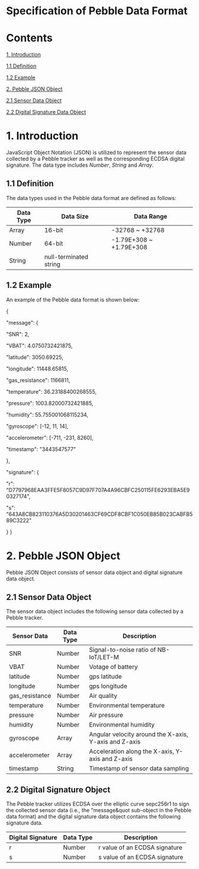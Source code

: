 
# Specification of Pebble Data Format

# Contents

[1. Introduction](#1-introduction)

[1.1 Definition](#11-definition)

[1.2 Example](#12-example)

[2. Pebble JSON Object](#2-pebble-json-object)

[2.1 Sensor Data Object](#21-sensor-data-object)

[2.2 Digital Signature Data Object](#22-digital-signature-data-object)

# 1. Introduction

JavaScript Object Notation (JSON) is utilized to represent the sensor data collected by a Pebble tracker as well as the corresponding ECDSA digital signature. The data type includes *Number*, *String* and *Array*.   

## 1.1 Definition

The data types used in the Pebble data format are defined as follows:  

| Data Type | Data Size | Data Range |
| ----------| --------- | ---------- |
| Array     | 16-bit    | -32768 ~ +32768 |
| Number    | 64-bit    | -1.79E+308 ~ +1.79E+308|
| String    | null-terminated string | 

## 1.2 Example

An example of the Pebble data format is shown below:

{

&quot;message&quot;: {

&quot;SNR&quot;: 2,

&quot;VBAT&quot;: 4.0750732421875,

&quot;latitude&quot;: 3050.69225,

&quot;longitude&quot;: 11448.65815,

&quot;gas\_resistance&quot;: 1166811,

&quot;temperature&quot;: 36.23188400268555,

&quot;pressure&quot;: 1003.82000732421885,

&quot;humidity&quot;: 55.755001068115234,

&quot;gyroscope&quot;: [-12, 11, 14],

&quot;accelerometer&quot;: [-711, -231, 8260],

&quot;timestamp&quot;: &quot;3443547577&quot;

},

&quot;signature&quot;:  {

&quot;r&quot;: &quot;D7797968EAA3FFE5F8057C9D97F707A4A96CBFC250115FE6293EBA5E90327174&quot;,

&quot;s&quot;: &quot;643A8CB823110376A5D30201463CF69CDF8CBF1C050EB85B023CABFB589C3222&quot;

}
}

# 2. Pebble JSON Object

Pebble JSON Object consists of sensor data object and digital signature data object.

## 2.1 Sensor Data Object

The sensor data object includes the following sensor data collected by a Pebble tracker.

| Sensor Data | Data Type | Description |
| ----------- | --------- | ----------- |
| SNR             | Number  | Signal-to-noise ratio of NB-IoT/LET-M|
| VBAT            | Number  | Votage of battery|
| latitude        | Number  | gps latitude|
| longitude       | Number  | gps longitude|
| gas\_resistance | Number  | Air quality |
| temperature     | Number  | Environmental temperature |
| pressure        | Number  | Air pressure |
| humidity        | Number  | Environmental humidity |
| gyroscope       | Array   | Angular velocity around the X-axis, Y-axis and Z-axis |
| accelerometer   | Array   | Acceleration along the X-axis, Y-axis and Z-axis |
| timestamp       | String  | Timestamp of sensor data sampling |

## 2.2 Digital Signature Object

The Pebble tracker utilizes ECDSA over the elliptic curve sepc256r1 to sign the collected sensor data (i.e., the &quot;message&quot sub-object in the Pebble data format) and the digital signature data object contains the following signature data. 

| Digital Signature | Data Type | Description |
| ----------------- | --------- | ----------- |
| r                 | Number    | r value of an ECDSA signature |
| s                 | Number    | s value of an ECDSA signature |
